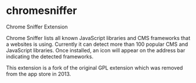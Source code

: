 chromesniffer
=============

Chrome Sniffer Extension

Chrome Sniffer lists all known JavaScript libraries and CMS frameworks that a websites is using. Currently it can detect more than 100 popular CMS and JavaScript libraries. 
Once installed, an icon will appear on the address bar indicating the detected frameworks. 

This extension is a fork of the original GPL extension which was removed from the app store in 2013.
